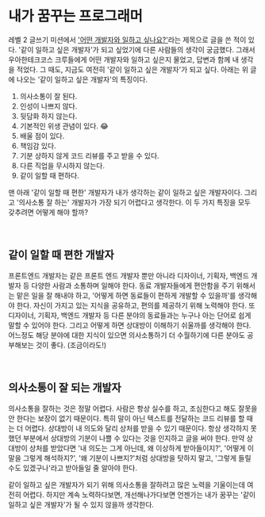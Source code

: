 # 내가 꿈꾸는 프로그래머

레벨 2 글쓰기 미션에서 <a href="https://github.com/feb-dain/woowa-writing-5/blob/level-2/%EC%96%B4%EB%96%A4%20%EA%B0%9C%EB%B0%9C%EC%9E%90%EC%99%80%20%EA%B0%99%EC%9D%B4%20%EC%9D%BC%ED%95%98%EA%B3%A0%20%EC%8B%B6%EB%82%98%EC%9A%94%3F.md">'어떤 개발자와 일하고 싶나요?'</a>라는 제목으로 글을 쓴 적이 있다. '같이 일하고 싶은 개발자'가 되고 싶었기에 다른 사람들의 생각이 궁금했다. 그래서 우아한테크코스 크루들에게 어떤 개발자와 일하고 싶은지 물었고, 답변과 함께 내 생각을 적었다. 그 때도, 지금도 여전히 '같이 일하고 싶은 개발자'가 되고 싶다. 아래는 위 글에 나오는 '같이 일하고 싶은 개발자'의 특징이다.

1. 의사소통이 잘 된다.
2. 인성이 나쁘지 않다.
3. 뒷담화 하지 않는다.
4. 기본적인 위생 관념이 있다. 😂
5. 배울 점이 있다.
6. 책임감 있다.
7. 기분 상하지 않게 코드 리뷰를 주고 받을 수 있다.
8. 다른 직업을 무시하지 않는다.
9. 같이 일할 때 편하다.

맨 아래 '같이 일할 때 편한' 개발자가 내가 생각하는 같이 일하고 싶은 개발자이다. 그리고 '의사소통 잘 하는' 개발자가 가장 되기 어렵다고 생각한다. 이 두 가지 특징을 모두 갖추려면 어떻게 해야 할까?

<br />

## 같이 일할 때 편한 개발자

프론트엔드 개발자는 같은 프론트 엔드 개발자 뿐만 아니라 디자이너, 기획자, 백엔드 개발자 등 다양한 사람과 소통하며 일해야 한다. 동료 개발자들에게 편안함을 주기 위해서는 맡은 일을 잘 해내야 하고, '어떻게 하면 동료들이 편하게 개발할 수 있을까'를 생각해야 한다. 자신이 가지고 있는 지식을 공유하고, 편의를 제공하기 위해 노력해야 한다. 또 디자이너, 기획자, 백엔드 개발자 등 다른 분야의 동료들과는 누구나 아는 단어로 쉽게 말할 수 있어야 한다. 그리고 어떻게 하면 상대방이 이해하기 쉬울까를 생각해야 한다. 어느정도 해당 분야에 대한 지식이 있으면 의사소통하기 더 수월하기에 다른 분야도 공부해보는 것이 좋다. (조금이라도!)

<br />

## 의사소통이 잘 되는 개발자

의사소통을 잘하는 것은 정말 어렵다. 사람은 항상 실수를 하고, 조심한다고 해도 잘못을 안 한다는 보장이 없기 때문이다. 특히 말이 아닌 텍스트를 전달하는 코드 리뷰를 할 때는 더 어렵다. 상대방이 내 의도와 달리 상처를 받을 수 있기 때문이다. 항상 생각하지 못했던 부분에서 상대방의 기분이 나쁠 수 있다는 것을 인지하고 글을 써야 한다. 만약 상대방이 상처를 받았다면 '내 의도는 그게 아닌데, 왜 이상하게 받아들이지?', '어떻게 이 말을 그렇게 해석하지?', '왜 기분이 나쁘지?'처럼 상대방을 탓하지 말고, '그렇게 들릴 수도 있겠구나'라고 받아들일 줄 알아야 한다.

같이 일하고 싶은 개발자가 되기 위해 의사소통을 잘하려고 많은 노력을 기울이는데 여전히 어렵다. 하지만 계속 노력하다보면, 개선해나가다보면 언젠가는 내가 꿈꾸는 '같이 일하고 싶은 개발자'가 될 수 있지 않을까 생각한다.
